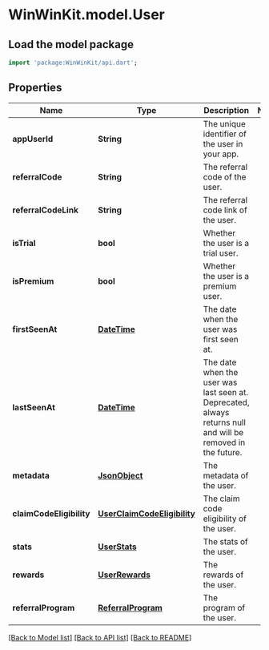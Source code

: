# WinWinKit.model.User

## Load the model package
```dart
import 'package:WinWinKit/api.dart';
```

## Properties
Name | Type | Description | Notes
------------ | ------------- | ------------- | -------------
**appUserId** | **String** | The unique identifier of the user in your app. | 
**referralCode** | **String** | The referral code of the user. | 
**referralCodeLink** | **String** | The referral code link of the user. | 
**isTrial** | **bool** | Whether the user is a trial user. | 
**isPremium** | **bool** | Whether the user is a premium user. | 
**firstSeenAt** | [**DateTime**](DateTime.md) | The date when the user was first seen at. | 
**lastSeenAt** | [**DateTime**](DateTime.md) | The date when the user was last seen at. Deprecated, always returns null and will be removed in the future. | 
**metadata** | [**JsonObject**](.md) | The metadata of the user. | 
**claimCodeEligibility** | [**UserClaimCodeEligibility**](UserClaimCodeEligibility.md) | The claim code eligibility of the user. | 
**stats** | [**UserStats**](UserStats.md) | The stats of the user. | 
**rewards** | [**UserRewards**](UserRewards.md) | The rewards of the user. | 
**referralProgram** | [**ReferralProgram**](ReferralProgram.md) | The program of the user. | 

[[Back to Model list]](../README.md#documentation-for-models) [[Back to API list]](../README.md#documentation-for-api-endpoints) [[Back to README]](../README.md)


